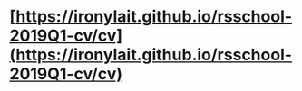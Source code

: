 # [https://ironylait.github.io/rsschool-2019Q1-cv/cv](https://ironylait.github.io/rsschool-2019Q1-cv/cv)